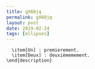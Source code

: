 ```yaml
---
title: gX60jq
permalink: gX60jq
layout: post
date: 2019-02-24
tags: [ellipses]
---
```


```latex\begin{description}
  \item[Un] : premierement.
  \item[Deux] : deuxièmemement.
\end{description}
```
